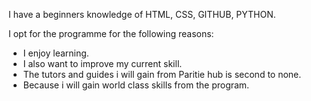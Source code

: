 I have a beginners knowledge of HTML, CSS, GITHUB, PYTHON. 

I opt for the programme for the following reasons:
* I enjoy learning.
* I also want to improve my current skill.
* The tutors and guides i will gain from Paritie hub is second to none.
* Because i will gain world class skills from the program.
